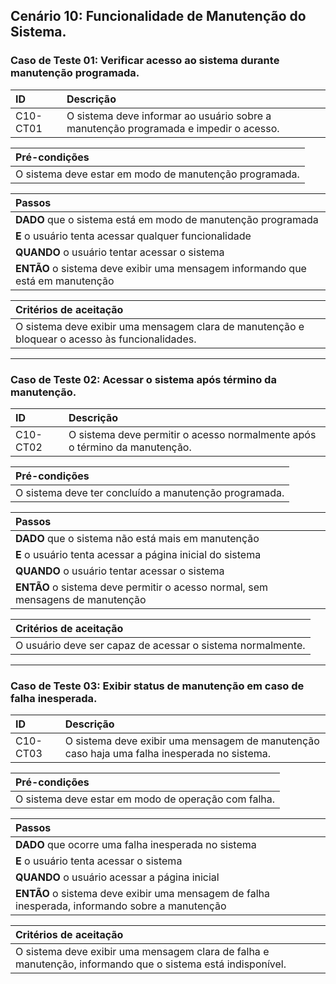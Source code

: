 ## Cenário 10: Funcionalidade de Manutenção do Sistema.

### Caso de Teste 01: Verificar acesso ao sistema durante manutenção programada.

| ID       | Descrição                                                                  |
| :------- | :------------------------------------------------------------------------- |
| C10-CT01 | O sistema deve informar ao usuário sobre a manutenção programada e impedir o acesso. |

| **Pré-condições**                                             |
| :------------------------------------------------------------ |
| O sistema deve estar em modo de manutenção programada.        |

| **Passos**                                                        |
| :---------------------------------------------------------------- |
| **DADO** que o sistema está em modo de manutenção programada    |
| **E** o usuário tenta acessar qualquer funcionalidade           |
| **QUANDO** o usuário tentar acessar o sistema                   |
| **ENTÃO** o sistema deve exibir uma mensagem informando que está em manutenção |

| **Critérios de aceitação**                                      |
| :-------------------------------------------------------------- |
| O sistema deve exibir uma mensagem clara de manutenção e bloquear o acesso às funcionalidades. |

---

### Caso de Teste 02: Acessar o sistema após término da manutenção.

| ID       | Descrição                                                                  |
| :------- | :------------------------------------------------------------------------- |
| C10-CT02 | O sistema deve permitir o acesso normalmente após o término da manutenção. |

| **Pré-condições**                                             |
| :------------------------------------------------------------ |
| O sistema deve ter concluído a manutenção programada.         |

| **Passos**                                                        |
| :---------------------------------------------------------------- |
| **DADO** que o sistema não está mais em manutenção              |
| **E** o usuário tenta acessar a página inicial do sistema       |
| **QUANDO** o usuário tentar acessar o sistema                   |
| **ENTÃO** o sistema deve permitir o acesso normal, sem mensagens de manutenção |

| **Critérios de aceitação**                                      |
| :-------------------------------------------------------------- |
| O usuário deve ser capaz de acessar o sistema normalmente.      |

---

### Caso de Teste 03: Exibir status de manutenção em caso de falha inesperada.

| ID       | Descrição                                                               |
| :------- | :------------------------------------------------------------------------ |
| C10-CT03 | O sistema deve exibir uma mensagem de manutenção caso haja uma falha inesperada no sistema. |

| **Pré-condições**                                             |
| :------------------------------------------------------------ |
| O sistema deve estar em modo de operação com falha.           |

| **Passos**                                                        |
| :---------------------------------------------------------------- |
| **DADO** que ocorre uma falha inesperada no sistema              |
| **E** o usuário tenta acessar o sistema                          |
| **QUANDO** o usuário acessar a página inicial                   |
| **ENTÃO** o sistema deve exibir uma mensagem de falha inesperada, informando sobre a manutenção |

| **Critérios de aceitação**                                      |
| :-------------------------------------------------------------- |
| O sistema deve exibir uma mensagem clara de falha e manutenção, informando que o sistema está indisponível. |
